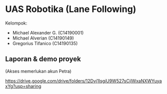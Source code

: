 # UAS Robotika (Lane Following)

Kelompok:
- Michael Alexander G. (C14190001)
- Michael Alverian (C14190149)
- Gregorius Tifanico (C14190135)

## Laporan & demo proyek

(Akses memerlukan akun Petra)

https://drive.google.com/drive/folders/12Dvj1IsgiU9W527sCjIWxaNXWYuyaxYg?usp=sharing
